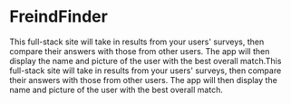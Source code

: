 # FreindFinder
This full-stack site will take in results from your users' surveys, then compare their answers with those from other users. The app will then display the name and picture of the user with the best overall match.This full-stack site will take in results from your users' surveys, then compare their answers with those from other users. The app will then display the name and picture of the user with the best overall match.
